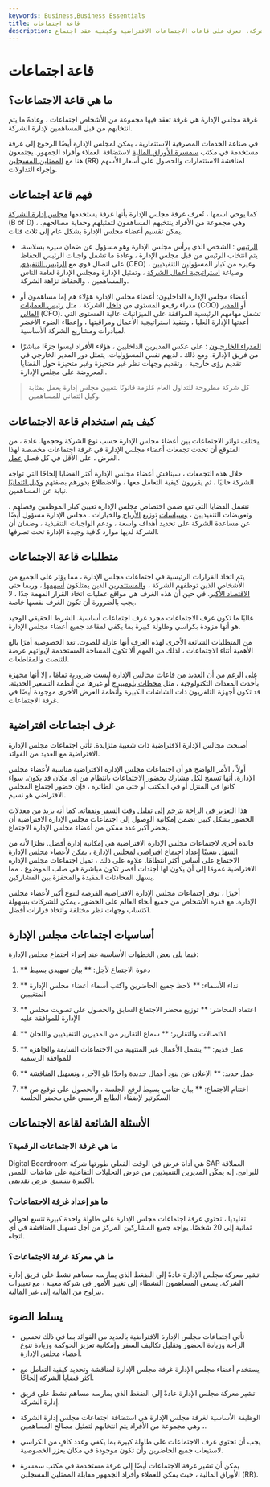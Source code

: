 ```yaml
---
keywords: Business,Business Essentials
title: قاعة اجتماعات
description: قاعة مجلس الإدارة هي المكان الذي تعقد فيه مجموعة من الأشخاص اجتماعات ، غالبًا ما تكون اجتماعات مجلس إدارة الشركة. تعرف على قاعات الاجتماعات الافتراضية وكيفية عقد اجتماع.
---
```


# قاعة اجتماعات
## ما هي قاعة الاجتماعات؟

غرفة مجلس الإدارة هي غرفة تعقد فيها مجموعة من الأشخاص اجتماعات ، وعادةً ما يتم انتخابهم من قبل المساهمين لإدارة الشركة.

في صناعة الخدمات المصرفية الاستثمارية ، يمكن لمجلس الإدارة أيضًا الرجوع إلى غرفة مستخدمة في مكتب [سمسرة الأوراق المالية](/brokerage-company) لاستضافة العملاء وأفراد الجمهور. يجتمعون هنا مع [الممثلين المسجلين](/registeredrepresentative) (RR) لمناقشة الاستثمارات والحصول على أسعار الأسهم وإجراء التداولات.

## فهم قاعة اجتماعات

كما يوحي اسمها ، تُعرف غرفة مجلس الإدارة بأنها غرفة يستخدمها [مجلس إدارة الشركة](/boardofdirectors) (B of D) ، وهي مجموعة من الأفراد ينتخبهم المساهمون لتمثيلهم وحماية مصالحهم. يمكن تقسيم أعضاء مجلس الإدارة بشكل عام إلى ثلاث فئات.

- [الرئيس](/chairman) : الشخص الذي يرأس مجلس الإدارة وهو مسؤول عن ضمان سيره بسلاسة. يتم انتخاب الرئيس من قبل مجلس الإدارة ، وعادة ما تشمل واجبات الرئيس الحفاظ على اتصال قوي مع [الرئيس التنفيذي](/ceo) (CEO) وغيره من كبار المسؤولين التنفيذيين ، وصياغة [استراتيجية أعمال الشركة](/business-plan) ، وتمثيل الإدارة ومجلس الإدارة لعامة الناس والمساهمين ، والحفاظ نزاهة الشركة.

- أعضاء مجلس الإدارة الداخليون: أعضاء مجلس الإدارة هؤلاء هم إما مساهمون أو مدراء رفيعو المستوى من [داخل](/insidedirector) الشركة ، مثل [رئيس العمليات](/coo) (COO) أو [المدير المالي](/cfo) (CFO). تشمل مهامهم الرئيسية الموافقة على الميزانيات عالية المستوى التي أعدتها الإدارة العليا ، وتنفيذ استراتيجية الأعمال ومراقبتها ، وإعطاء الضوء الأخضر لمبادرات ومشاريع الشركة الأساسية.

- [المدراء الخارجيون](/outsidedirector) : على عكس المديرين الداخليين ، هؤلاء الأفراد ليسوا جزءًا مباشرًا من فريق الإدارة. ومع ذلك ، لديهم نفس المسؤوليات. يتمثل دور المدير الخارجي في تقديم رؤى خارجية ، وتقديم وجهات نظر غير متحيزة وغير متحيزة حول القضايا المعروضة على مجلس الإدارة.

> كل شركة مطروحة للتداول العام مُلزمة قانونًا بتعيين مجلس إدارة يعمل بمثابة وكيل ائتماني للمساهمين.

>

## كيف يتم استخدام قاعة الاجتماعات

يختلف تواتر الاجتماعات بين أعضاء مجلس الإدارة حسب نوع الشركة وحجمها. عادة ، من المتوقع أن تحدث تجمعات أعضاء مجلس الإدارة في غرفة اجتماعات مخصصة لهذا الغرض ، على الأقل في كل فصل [عمل](/quarter).

خلال هذه التجمعات ، سيناقش أعضاء مجلس الإدارة أكثر القضايا إلحاحًا التي تواجه الشركة حاليًا ، ثم يقررون كيفية التعامل معها ، والاضطلاع بدورهم بصفتهم [وكيل ائتمانيًا](/fiduciary) نيابة عن المساهمين.

تشمل القضايا التي تقع ضمن اختصاص مجلس الإدارة تعيين كبار الموظفين وفصلهم ، وتعويضات التنفيذيين ، [وسياسات](/option) توزيع [الأرباح](/dividend) والخيارات . مجلس الإدارة مسؤول أيضًا عن مساعدة الشركة على تحديد أهداف واسعة ، ودعم الواجبات التنفيذية ، وضمان أن الشركة لديها موارد كافية وجيدة الإدارة تحت تصرفها.

## متطلبات قاعة الاجتماعات

يتم اتخاذ القرارات الرئيسية في اجتماعات مجلس الإدارة ، مما يؤثر على الجميع من الأشخاص الذين توظفهم الشركة ، [والمستثمرين](/investor) الذين يمتلكون [أسهمها](/shares) ، وربما حتى [الاقتصاد الأكبر](/economy). في حين أن هذه الغرف هي مواقع عمليات اتخاذ القرار المهمة جدًا ، لا يجب بالضرورة أن تكون الغرف نفسها خاصة.

غالبًا ما تكون غرف الاجتماعات مجرد غرف اجتماعات أساسية. الشرط الحقيقي الوحيد هو أنها مزودة بكراسي وطاولة كبيرة بما يكفي لمقاعد جميع أعضاء مجلس الإدارة.

من المتطلبات الشائعة الأخرى لهذه الغرف أنها عازلة للصوت. تعد الخصوصية أمرًا بالغ الأهمية أثناء الاجتماعات ، لذلك من المهم ألا تكون المساحة المستخدمة لإيوائهم عرضة للتنصت والمقاطعات.

على الرغم من أن العديد من قاعات مجالس الإدارة ليست ضرورية تمامًا ، إلا أنها مجهزة بأحدث المعدات التكنولوجية ، مثل [محطات بلومبيرج](/bloomberg_terminal) أو غيرها من أنظمة التسعير الحديثة. قد تكون أجهزة التلفزيون ذات الشاشات الكبيرة وأنظمة العرض الأخرى موجودة أيضًا في غرفة الاجتماعات.

## غرف اجتماعات افتراضية

أصبحت مجالس الإدارة الافتراضية ذات شعبية متزايدة. تأتي اجتماعات مجلس الإدارة الافتراضية مع العديد من الفوائد.

أولاً ، الأمر الواضح هو أن اجتماعات مجلس الإدارة الافتراضية مناسبة لأعضاء مجلس الإدارة. أنها تسمح لكل مشارك بحضور الاجتماعات بانتظام من أي مكان قد يكون. سواء كانوا في المنزل أو في المكتب أو حتى من الطائرة ، فإن حضور اجتماع المجلس الافتراضي هو نسيم.

هذا التعزيز في الراحة يترجم إلى تقليل وقت السفر ونفقاته. كما أنه يزيد من معدلات الحضور بشكل كبير. تضمن إمكانية الوصول إلى اجتماعات مجلس الإدارة الافتراضية أن يحضر أكبر عدد ممكن من أعضاء مجلس الإدارة الاجتماع.

فائدة أخرى لاجتماعات مجلس الإدارة الافتراضية هي إمكانية إدارة أفضل. نظرًا لأنه من السهل نسبيًا إعداد اجتماع افتراضي لمجلس الإدارة ، يمكن لأعضاء مجلس الإدارة الاجتماع على أساس أكثر انتظامًا. علاوة على ذلك ، تميل اجتماعات مجلس الإدارة الافتراضية عمومًا إلى أن يكون لها أجندات أقصر تكون مباشرة في صلب الموضوع ، مما يسهل المحادثات المفيدة والمحفزة بين المشاركين.

أخيرًا ، توفر اجتماعات مجلس الإدارة الافتراضية الفرصة لتنوع أكبر لأعضاء مجلس الإدارة. مع قدرة الأشخاص من جميع أنحاء العالم على الحضور ، يمكن للشركات بسهولة اكتساب وجهات نظر مختلفة واتخاذ قرارات أفضل.

## أساسيات اجتماعات مجلس الإدارة

فيما يلي بعض الخطوات الأساسية عند إجراء اجتماع مجلس الإدارة:

1. ** دعوة الاجتماع لأجل: ** بيان تمهيدي بسيط

1. ** نداء الأسماء: ** لاحظ جميع الحاضرين واكتب أسماء أعضاء مجلس الإدارة المتغيبين

1. ** اعتماد المحاضر: ** توزيع محضر الاجتماع السابق والحصول على تصويت مجلس الإدارة للموافقة عليه

1. ** الاتصالات والتقارير: ** سماع التقارير من المديرين التنفيذيين واللجان

1. ** عمل قديم: ** يشمل الأعمال غير المنتهية من الاجتماعات السابقة والجاهزة للموافقة الرسمية

1. ** عمل جديد: ** الإعلان عن بنود أعمال جديدة واحدًا تلو الآخر ، وتسهيل المناقشة

1. ** اختتام الاجتماع: ** بيان ختامي بسيط لرفع الجلسة ، والحصول على توقيع من السكرتير لإضفاء الطابع الرسمي على محضر الجلسة

## الأسئلة الشائعة لقاعة الاجتماعات

### ما هي غرفة الاجتماعات الرقمية؟

Digital Boardroom هي أداة عرض في الوقت الفعلي طورتها شركة SAP العملاقة للبرامج. إنه يمكّن المديرين التنفيذيين من عرض التحليلات التفاعلية على شاشات اللمس الكبيرة بتنسيق عرض تقديمي.

### ما هو إعداد غرفة الاجتماعات؟

تقليديا ، تحتوي غرفة اجتماعات مجلس الإدارة على طاولة واحدة كبيرة تتسع لحوالي ثمانية إلى 20 شخصًا. يواجه جميع المشاركين المركز من أجل تسهيل المناقشة في أي اتجاه.

### ما هي معركة غرفة الاجتماعات؟

تشير معركة مجلس الإدارة عادةً إلى الضغط الذي يمارسه مساهم نشط على فريق إدارة الشركة. يسعى المساهمون النشطاء إلى تغيير الأمور في شركة معينة ، مع تغييرات تتراوح من المالية إلى غير المالية.

## يسلط الضوء

- تأتي اجتماعات مجلس الإدارة الافتراضية بالعديد من الفوائد بما في ذلك تحسين الراحة وزيادة الحضور وتقليل تكاليف السفر وإمكانية تعزيز الحوكمة وزيادة تنوع أعضاء مجلس الإدارة.

- يستخدم أعضاء مجلس الإدارة غرفة مجلس الإدارة لمناقشة وتحديد كيفية التعامل مع أكثر قضايا الشركة إلحاحًا.

- تشير معركة مجلس الإدارة عادةً إلى الضغط الذي يمارسه مساهم نشط على فريق إدارة الشركة.

- الوظيفة الأساسية لغرفة مجلس الإدارة هي استضافة اجتماعات مجلس إدارة الشركة ، وهي مجموعة من الأفراد يتم انتخابهم لتمثيل مصالح المساهمين.

- يجب أن تحتوي غرف الاجتماعات على طاولة كبيرة بما يكفي وعدد كافٍ من الكراسي لاستيعاب جميع الحاضرين وأن تكون موجودة في مكان يعزز الخصوصية.

- يمكن أن تشير غرفة الاجتماعات أيضًا إلى غرفة مستخدمة في مكتب سمسرة الأوراق المالية ، حيث يمكن للعملاء وأفراد الجمهور مقابلة الممثلين المسجلين (RR).

